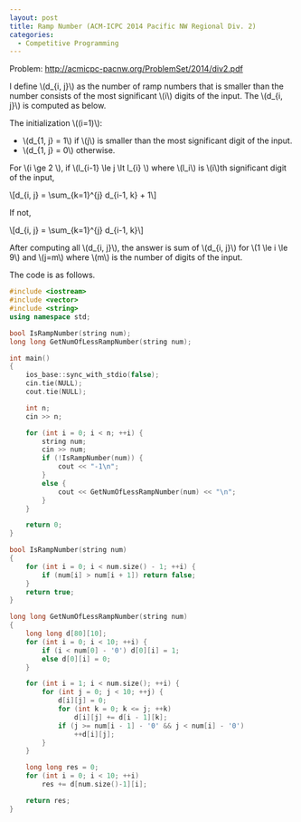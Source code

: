 ```yaml
---
layout: post
title: Ramp Number (ACM-ICPC 2014 Pacific NW Regional Div. 2)
categories:
  - Competitive Programming
---
```


Problem: <http://acmicpc-pacnw.org/ProblemSet/2014/div2.pdf>

I define \\(d_{i, j}\\) as the number of ramp numbers that is smaller than the number consists of the most significant \\(i\\) digits of the input. The \\(d_{i, j}\\) is computed as below.

The initialization \\((i=1)\\):

- \\(d_{1, j} = 1\\) if \\(j\\) is smaller than the most significant digit of the input.
- \\(d_{1, j} = 0\\) otherwise.

For \\(i \ge 2 \\), if \\(l_{i-1} \le j \lt l_{i} \\) where \\(l_i\\) is \\(i\\)th significant digit of the input,

\\[d_{i, j} = \sum_{k=1}^{j} d_{i-1, k} + 1\\]

If not,

\\[d_{i, j} = \sum_{k=1}^{j} d_{i-1, k}\\]

After computing all \\(d_{i, j}\\), the answer is sum of \\(d_{i, j}\\) for \\(1 \le i \le 9\\) and \\(j=m\\) where \\(m\\) is the number of digits of the input.

The code is as follows.

```c++
#include <iostream>
#include <vector>
#include <string>
using namespace std;

bool IsRampNumber(string num);
long long GetNumOfLessRampNumber(string num);

int main()
{
	ios_base::sync_with_stdio(false);
	cin.tie(NULL);
	cout.tie(NULL);

	int n;
	cin >> n;

	for (int i = 0; i < n; ++i) {
		string num;
		cin >> num;
		if (!IsRampNumber(num)) {
			cout << "-1\n";
		}
		else {
			cout << GetNumOfLessRampNumber(num) << "\n";
		}
	}

	return 0;
}

bool IsRampNumber(string num)
{
	for (int i = 0; i < num.size() - 1; ++i) {
		if (num[i] > num[i + 1]) return false;
	}
	return true;
}

long long GetNumOfLessRampNumber(string num)
{
	long long d[80][10];
	for (int i = 0; i < 10; ++i) {
		if (i < num[0] - '0') d[0][i] = 1;
		else d[0][i] = 0;
	}

	for (int i = 1; i < num.size(); ++i) {
		for (int j = 0; j < 10; ++j) {
			d[i][j] = 0;
			for (int k = 0; k <= j; ++k)
				d[i][j] += d[i - 1][k];
			if (j >= num[i - 1] - '0' && j < num[i] - '0')
				++d[i][j];
		}
	}

	long long res = 0;
	for (int i = 0; i < 10; ++i)
		res += d[num.size()-1][i];

	return res;
}
```
